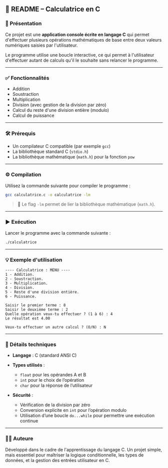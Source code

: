 ## 📄 README – Calculatrice en C

### 🧾 Présentation

Ce projet est une **application console écrite en langage C** qui permet d'effectuer plusieurs opérations mathématiques de base entre deux valeurs numériques saisies par l'utilisateur.

Le programme utilise une boucle interactive, ce qui permet à l'utilisateur d'effectuer autant de calculs qu'il le souhaite sans relancer le programme.

---

### ✅ Fonctionnalités

* Addition
* Soustraction
* Multiplication
* Division (avec gestion de la division par zéro)
* Calcul du reste d'une division entière (modulo)
* Calcul de puissance

---

### 🛠️ Prérequis

* Un compilateur C compatible (par exemple `gcc`)
* La bibliothèque standard C (`stdio.h`)
* La bibliothèque mathématique (`math.h`) pour la fonction `pow`

---

### ⚙️ Compilation

Utilisez la commande suivante pour compiler le programme :

```bash
gcc calculatrice.c -o calculatrice -lm
```

> 🔹 Le flag `-lm` permet de lier la bibliothèque mathématique (`math.h`).

---

### ▶️ Exécution

Lancer le programme avec la commande suivante :

```bash
./calculatrice
```

---

### 💡 Exemple d'utilisation

```text
---- Calculatrice : MENU ----
1 - Addition.
2 - Soustraction.
3 - Multiplication.
4 - Division.
5 - Reste d'une division entière.
6 - Puissance.

Saisir le premier terme : 8
Saisir le deuxième terme : 2
Quelle opération veux-tu effectuer ? (1 à 6) : 4
Le résultat est 4.00

Veux-tu effectuer un autre calcul ? (O/N) : N
```

---

### 🧠 Détails techniques

* **Langage** : C (standard ANSI C)
* **Types utilisés** :

  * `float` pour les opérandes A et B
  * `int` pour le choix de l’opération
  * `char` pour la réponse de l’utilisateur
* **Sécurité** :

  * Vérification de la division par zéro
  * Conversion explicite en `int` pour l’opération modulo
  * Utilisation d’une boucle `do...while` pour permettre une exécution continue

---

### 👩‍💻 Auteure

Développé dans le cadre de l'apprentissage du langage C.
Un projet simple, mais essentiel pour maîtriser la logique conditionnelle, les types de données, et la gestion des entrées utilisateur en C.
